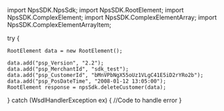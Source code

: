 import NpsSDK.NpsSdk;
import NpsSDK.RootElement;
import NpsSDK.ComplexElement;
import NpsSDK.ComplexElementArray;
import NpsSDK.ComplexElementArrayItem;

try {

    RootElement data = new RootElement();

    data.add("psp_Version", "2.2");
    data.add("psp_MerchantId", "sdk_test");
    data.add("psp_CustomerId", "bMnVPbNgX55oUz1VLgC41E5iD2rYRo2b");
    data.add("psp_PosDateTime", "2008-01-12 13:05:00");
    RootElement response = npsSdk.deleteCustomer(data);

} catch (WsdlHandlerException ex) {
    //Code to handle error
}
